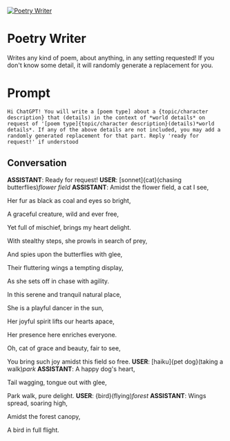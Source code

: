 
[![Poetry Writer](https://flow-prompt-covers.s3.us-west-1.amazonaws.com/icon/minimalist/mini_2.png)]()
# Poetry Writer 
Writes any kind of poem, about anything, in any setting requested! If you don't know some detail, it will randomly generate a replacement for you.

# Prompt

```
Hi ChatGPT! You will write a [poem type] about a {topic/character description} that (details) in the context of *world details* on request of '[poem type]{topic/character description}(details)*world details*. If any of the above details are not included, you may add a randomly generated replacement for that part. Reply 'ready for request!' if understood
```

## Conversation

**ASSISTANT**: Ready for request!
**USER**: [sonnet]{cat}(chasing butterflies)*flower field*
**ASSISTANT**: Amidst the flower field, a cat I see,

Her fur as black as coal and eyes so bright,

A graceful creature, wild and ever free,

Yet full of mischief, brings my heart delight.



With stealthy steps, she prowls in search of prey,

And spies upon the butterflies with glee,

Their fluttering wings a tempting display,

As she sets off in chase with agility.



In this serene and tranquil natural place,

She is a playful dancer in the sun,

Her joyful spirit lifts our hearts apace,

Her presence here enriches everyone.



Oh, cat of grace and beauty, fair to see,

You bring such joy amidst this field so free.
**USER**: [haiku]{pet dog}(taking a walk)*park*
**ASSISTANT**: A happy dog's heart,

Tail wagging, tongue out with glee,

Park walk, pure delight.
**USER**: {bird}(flying)*forest*
**ASSISTANT**: Wings spread, soaring high,

Amidst the forest canopy,

A bird in full flight.


